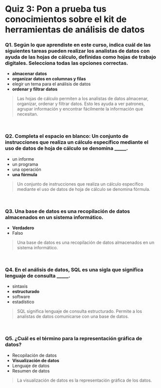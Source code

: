 # Quiz 3: Pon a prueba tus conocimientos sobre el kit de herramientas de análisis de datos

### Q1. Según lo que aprendiste en este curso, indica cuál de las siguientes tareas pueden realizar los analistas de datos con ayuda de las hojas de cálculo, definidas como hojas de trabajo digitales. Selecciona todas las opciones correctas.

- **almacenar datos**
- **organizar datos en columnas y filas**
- elegir un tema para el análisis de datos
- **ordenar y filtrar datos**

> Las hojas de cálculo permiten a los analistas de datos almacenar, organizar, ordenar y filtrar datos. Esto les ayuda a ver patrones, agrupar información y encontrar fácilmente la información que necesitan.

&nbsp;

### Q2. Completa el espacio en blanco: Un conjunto de instrucciones que realiza un cálculo específico mediante el uso de datos de hoja de cálculo se denomina _____.

- un informe
- un programa
- una operación
- **una fórmula**

> Un conjunto de instrucciones que realiza un cálculo específico mediante el uso de datos de hoja de cálculo se denomina fórmula.

&nbsp;

### Q3. Una base de datos es una recopilación de datos almacenados en un sistema informático.

- **Verdadero**
- Falso

> Una base de datos es una recopilación de datos almacenados en un sistema informático.

&nbsp;

### Q4. En el análisis de datos, SQL es una sigla que significa lenguaje de consulta _____.

- sintaxis
- **estructurado**
- software
- estadístico

> SQL significa lenguaje de consulta estructurado. Permite a los analistas de datos comunicarse con una base de datos.

&nbsp;

### Q5. ¿Cuál es el término para la representación gráfica de datos?

- Recopilación de datos
- **Visualización de datos**
- Lenguaje de datos
- Resumen de datos

> La visualización de datos es la representación gráfica de los datos.